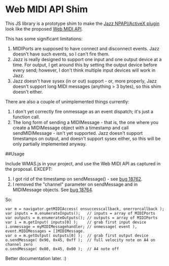 # Web MIDI API Shim

This JS library is a prototype shim to make the [Jazz NPAPI/ActiveX plugin](http://jazz-soft.net/) look like the proposed [Web MIDI API](https://dvcs.w3.org/hg/audio/raw-file/tip/midi/specification.html).

This has some significant limitations:

1. MIDIPorts are supposed to have connect and disconnect events.  Jazz doesn't have such events, so I can't fire them.
2. Jazz is really designed to support one input and one output device at a time.  For output, I get around this by setting the output device before every send; however, I don't think multiple input devices will work in Jazz.
3. Jazz doesn't have sysex (in or out) support - or, more properly, Jazz doesn't support long MIDI messages (anything > 3 bytes), so this shim doesn't either.

There are also a couple of unimplemented things currently:
1. I don't yet correctly fire onmessage as an event dispatch; it's just a function call.
2. The long form of sending a MIDIMessage - that is, the one where you create a MIDIMessage object with a timestamp and call sendMIDIMessage - isn't yet supported.  Jazz doesn't support timestamps on output, and doesn't support sysex either, so this will be only partially implemented anyway.

##Usage

Include WMAS.js in your project, and use the Web MIDI API as captured in the proposal.  EXCEPT:
1. I got rid of the timestamp on sendMessage() - see [bug 18762](https://www.w3.org/Bugs/Public/show_bug.cgi?id=18762).
2. I removed the "channel" parameter on sendMessage and in MIDIMessage objects.  See [bug 18764](https://www.w3.org/Bugs/Public/show_bug.cgi?id=18764).

So: 

    var m = navigator.getMIDIAccess( onsuccesscallback, onerrorcallback );
    var inputs = m.enumerateInputs();   // inputs = array of MIDIPorts
    var outputs = m.enumerateOutputs(); // outputs = array of MIDIPorts
    var i = m.getInput( inputs[0] );    // grab first input device
    i.onmessage = myMIDIMessagehandler;	// onmessage( event ), event.MIDIMessages = []MIDIMessage.
    var o = m.getOutput( outputs[0] );  // grab first output device
    o.sendMessage( 0x90, 0x45, 0xff );  // full velocity note on A4 on channel zero
    o.sendMessage( 0x80, 0x45, 0x00 );  // A4 note off

Better documentation later.  :)
